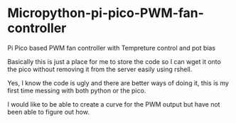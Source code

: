 # Micropython-pi-pico-PWM-fan-controller
Pi Pico based PWM fan controller with Tempreture control and pot bias

Basically this is just a place for me to store the code so I can wget it onto the pico without removing it from the server easily using rshell.

Yes, I know the code is ugly and there are better ways of doing it, this is my first time messing with both python or the pico.

I would like to be able to create a curve for the PWM output but have not been able to figure out how.
